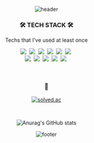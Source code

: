 <div align="center">
 
![header](https://capsule-render.vercel.app/api?type=wave&color=FFC9E6&height=300&section=header&text=kodaaa's👻&&fontSize=70)
 

<h3 align="center">🛠 TECH STACK 🛠</h3>

<p align="center"> Techs that I've used at least once </p>

<p align="center">
  <img src="https://img.shields.io/badge/Java-007396?style=flat-square&logo=Java&logoColor=white"/></a>&nbsp
  <img src="https://img.shields.io/badge/Javascript-ffb13b?style=flat-square&logo=javascript&logoColor=white"/></a>&nbsp 
  <img src="https://img.shields.io/badge/css-1572B6?style=flat-square&logo=css3&logoColor=white"/></a>&nbsp 
  <img src="https://img.shields.io/badge/C++-00599C?style=flat-square&logo=C%2B%2B&logoColor=white"/></a>&nbsp 
  <img src="https://img.shields.io/badge/C-A8B9CC?style=flat-square&logo=C&logoColor=white"/></a>&nbsp 
  <img src="https://img.shields.io/badge/Python-3766AB?style=flat-square&logo=Python&logoColor=white"/></a>&nbsp 
  <br>
  <img src="https://img.shields.io/badge/SpringBoot-6DB33F?style=flat-square&logo=Spring&logoColor=white"/></a>&nbsp
  <img src="https://img.shields.io/badge/React-61DAFB?style=flat-square&logo=React&logoColor=white"/></a>&nbsp  
  <img src="https://img.shields.io/badge/Mysql-E6B91E?style=flat-square&logo=MySql&logoColor=white"/></a>&nbsp
  <img src="https://img.shields.io/badge/MongoDB-47A248?style=flat-square&logo=MongoDB&logoColor=white"/></a>&nbsp
  <img src="https://img.shields.io/badge/GraphQL-E10098?style=flat-square&logo=GraphQL&logoColor=white"/></a>&nbsp
</p>

<br>

<h3 align="center">🎲</h3>

[![solved.ac](http://mazassumnida.wtf/api/mini/generate_badge?boj=wus2363)](https://solved.ac/wus2363)

<br>

![Anurag's GitHub stats](https://github-readme-stats.vercel.app/api?username=KoDaHyeon&show_icons=true&title_color=EF97CC&text_color=91D5E5&icon_color=91D5E5)
 



![footer](https://capsule-render.vercel.app/api?section=footer&type=wave&color=FFC9E6)
</div>
